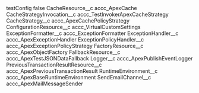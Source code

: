<?xml version="1.0" encoding="UTF-8"?>
<CustomMetadata xmlns="http://soap.sforce.com/2006/04/metadata" xmlns:xsi="http://www.w3.org/2001/XMLSchema-instance" xmlns:xsd="http://www.w3.org/2001/XMLSchema">
    <label>testConfig</label>
    <protected>false</protected>
    <values>
        <field>CacheResource__c</field>
        <value xsi:type="xsd:string">accc_ApexCache</value>
    </values>
    <values>
        <field>CacheStrategyInvocation__c</field>
        <value xsi:type="xsd:string">accc_TestInvokerApexCacheStrategy</value>
    </values>
    <values>
        <field>CacheStrategy__c</field>
        <value xsi:type="xsd:string">accc_ApexCachePolicyStrategy</value>
    </values>
    <values>
        <field>ConfigurationResource__c</field>
        <value xsi:type="xsd:string">accc_VirtualCustomSettings</value>
    </values>
    <values>
        <field>ExceptionFormatter__c</field>
        <value xsi:type="xsd:string">accc_ExceptionFormatter</value>
    </values>
    <values>
        <field>ExceptionHandler__c</field>
        <value xsi:type="xsd:string">accc_ApexExceptionHandler</value>
    </values>
    <values>
        <field>ExceptionPolicyHandler__c</field>
        <value xsi:type="xsd:string">accc_ApexExceptionPolicyStrategy</value>
    </values>
    <values>
        <field>FactoryResource__c</field>
        <value xsi:type="xsd:string">accc_ApexObjectFactory</value>
    </values>
    <values>
        <field>FallbackResource__c</field>
        <value xsi:type="xsd:string">accc_ApexTestJSONDataFallback</value>
    </values>
    <values>
        <field>Logger__c</field>
        <value xsi:type="xsd:string">accc_ApexPublishEventLogger</value>
    </values>
    <values>
        <field>PreviousTransactionResultResource__c</field>
        <value xsi:type="xsd:string">accc_ApexPreviousTransactionResult</value>
    </values>
    <values>
        <field>RuntimeEnvironment__c</field>
        <value xsi:type="xsd:string">accc_ApexBaseRuntimeEnvironment</value>
    </values>
    <values>
        <field>SendEmailChannel__c</field>
        <value xsi:type="xsd:string">accc_ApexMailMessageSender</value>
    </values>
</CustomMetadata>
